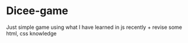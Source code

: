 # Dicee-game
Just simple game using what I have learned in js recently + revise some html, css knowledge
